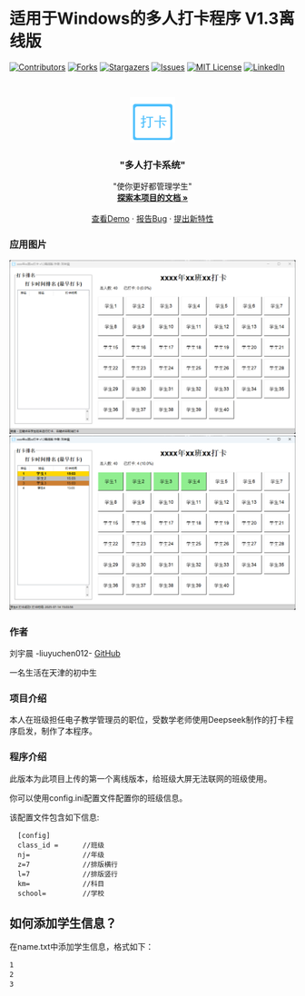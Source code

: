 

# 适用于Windows的多人打卡程序 V1.3离线版


<!-- PROJECT SHIELDS -->

[![Contributors][contributors-shield]][contributors-url]
[![Forks][forks-shield]][forks-url]
[![Stargazers][stars-shield]][stars-url]
[![Issues][issues-shield]][issues-url]
[![MIT License][license-shield]][license-url]
[![LinkedIn][linkedin-shield]][linkedin-url]

<!-- PROJECT LOGO -->
<br />

<p align="center">
  <a href="https://github.com/liuyuchen012/Internet-file-transfer">
    <img src="icon.png" alt="Logo" width="80" height="80">
  </a>

  <h3 align="center">"多人打卡系统"</h3>
  <p align="center">
    "使你更好都管理学生"
    <br />
    <a href="https://github.com/liuyuchen012/Internet-file-transfer"><strong>探索本项目的文档 »</strong></a>
    <br />
    <br />
    <a href="https://github.com/liuyuchen012/Internet-file-transfer">查看Demo</a>
    ·
    <a href="https://github.com/liuyuchen012/Internet-file-transfer/issues">报告Bug</a>
    ·
    <a href="https://github.com/liuyuchen012/Internet-file-transfer/issues">提出新特性</a>
  </p>

</p>

### 应用图片
![ima](01.png)
![ima](02.png)

### 作者

刘宇晨 -liuyuchen012- [GitHub](https://github.com/liuyuchen012)

一名生活在天津的初中生

### 项目介绍
本人在班级担任电子教学管理员的职位，受数学老师使用Deepseek制作的打卡程序启发，制作了本程序。

### 程序介绍
此版本为此项目上传的第一个离线版本，给班级大屏无法联网的班级使用。

你可以使用config.ini配置文件配置你的班级信息。

该配置文件包含如下信息:
```
  [config]
  class_id =      //班级
  nj=             //年级
  z=7             //排版横行
  l=7             //排版竖行
  km=             //科目
  school=         //学校
```

## 如何添加学生信息？
在name.txt中添加学生信息，格式如下：
```txt
1
2
3
```

<!-- links -->
[your-project-path]:shaojintian/Best_README_template
[contributors-shield]: https://img.shields.io/github/contributors/shaojintian/Best_README_template.svg?style=flat-square
[contributors-url]: https://github.com/shaojintian/Best_README_template/graphs/contributors
[forks-shield]: https://img.shields.io/github/forks/shaojintian/Best_README_template.svg?style=flat-square
[forks-url]: https://github.com/shaojintian/Best_README_template/network/members
[stars-shield]: https://img.shields.io/github/stars/shaojintian/Best_README_template.svg?style=flat-square
[stars-url]: https://github.com/shaojintian/Best_README_template/stargazers
[issues-shield]: https://img.shields.io/github/issues/shaojintian/Best_README_template.svg?style=flat-square
[issues-url]: https://img.shields.io/github/issues/shaojintian/Best_README_template.svg
[license-shield]: https://img.shields.io/github/license/shaojintian/Best_README_template.svg?style=flat-square
[license-url]: https://github.com/shaojintian/Best_README_template/blob/master/LICENSE.txt
[linkedin-shield]: https://img.shields.io/badge/-LinkedIn-black.svg?style=flat-square&logo=linkedin&colorB=555
[linkedin-url]: https://linkedin.com/in/shaojintian
